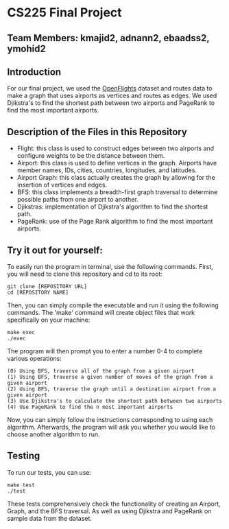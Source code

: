# CS225 Final Project

## Team Members: kmajid2, adnann2, ebaadss2, ymohid2

## Introduction
For our final project, we used the [OpenFlights](https://openflights.org/data.html) dataset and routes data to make a graph that uses airports as vertices and routes as edges. We used Djikstra's to find the shortest path between two airports and PageRank to find the most important airports. 

## Description of the Files in this Repository
* Flight: this class is used to construct edges between two airports and configure weights to be the distance between them. 
* Airport: this class is used to define vertices in the graph. Airports have member names, IDs, cities, countries, longitudes, and latitudes. 
* Airport Graph: this class actually creates the graph by allowing for the insertion of vertices and edges. 
* BFS: this class implements a breadth-first graph traversal to determine possible paths from one airport to another. 
* Djikstras: implementation of Djikstra's algorithm to find the shortest path. 
* PageRank: use of the Page Rank algorithm to find the most important airports.

## Try it out for yourself: 
To easily run the program in terminal, use the following commands.
First, you will need to clone this repository and cd to its root: 

```
git clone [REPOSITORY URL]
cd [REPOSITORY NAME]
```
Then, you can simply compile the executable and run it using the following commands. The 'make' command will create object files that work specifically on your machine: 

```
make exec
./exec 
```

The program will then prompt you to enter a number 0-4 to complete various operations: 

```
(0) Using BFS, traverse all of the graph from a given airport 
(1) Using BFS, traverse a given number of moves of the graph from a given airport
(2) Using BFS, traverse the graph until a destination airport from a given airport
(3) Use Djikstra's to calculate the shortest path between two airports
(4) Use PageRank to find the n most important airports
```
Now, you can simply follow the instructions corresponding to using each algorithm. Afterwards, the program will ask you whether you would like to choose another algorithm to run.

## Testing 
To run our tests, you can use: 

```
make test 
./test
```

These tests comprehensively check the functionality of creating an Airport, Graph, and the BFS traversal. As well as using Djikstra and PageRank on sample data from the dataset. 
